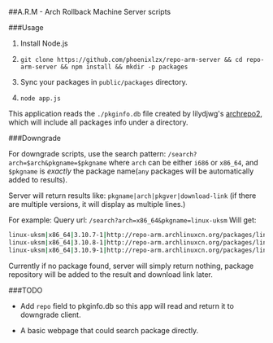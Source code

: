 ##A.R.M - Arch Rollback Machine
Server scripts

###Usage

1. Install Node.js

2. `git clone https://github.com/phoenixlzx/repo-arm-server && cd repo-arm-server && npm install && mkdir -p packages`

3. Sync your packages in `public/packages` directory.

4. `node app.js`

This application reads the `./pkginfo.db` file created by lilydjwg's [archrepo2](https://geakit.com/lilydjwg/archrepo2), which will 
include all packages info under a directory.

###Downgrade

For downgrade scripts, use the search pattern:
`/search?arch=$arch&pkgname=$pkgname`
where `arch` can be either `i686` or `x86_64`, and `$pkgname` is _exactly_ the package name(`any` packages will be automatically added 
to results).

Server will return results like:
`pkgname|arch|pkgver|download-link`
(if there are multiple versions, it will display as multiple lines.)

For example:
Query url: `/search?arch=x86_64&pkgname=linux-uksm`
Will get:
```bash
linux-uksm|x86_64|3.10.7-1|http://repo-arm.archlinuxcn.org/packages/linux-uksm-3.10.7-1-x86_64.pkg.tar.xz
linux-uksm|x86_64|3.10.8-1|http://repo-arm.archlinuxcn.org/packages/linux-uksm-3.10.8-1-x86_64.pkg.tar.xz
linux-uksm|x86_64|3.10.9-1|http://repo-arm.archlinuxcn.org/packages/linux-uksm-3.10.9-1-x86_64.pkg.tar.xz
```
Currently if no package found, server will simply return nothing, package repository will be added to the result and download link 
later.

###TODO

* Add `repo` field to pkginfo.db so this app will read and return it to downgrade client.

* A basic webpage that could search package directly.
